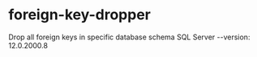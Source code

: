 # foreign-key-dropper
Drop all foreign keys in specific database schema
SQL Server --version: 12.0.2000.8
